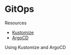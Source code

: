 # GitOps

Resources
- [Kustomize](https://kustomize.io/)
- [ArgoCD](https://argo-cd.readthedocs.io/en/stable/)

Using Kustomize and ArgoCD
